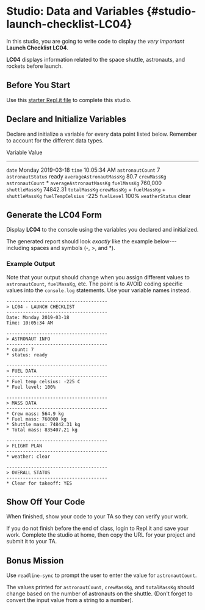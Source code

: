 # Studio: Data and Variables {#studio-launch-checklist-LC04}

In this studio, you are going to write code to display the *very
important* **Launch Checklist LC04**.

**LC04** displays information related to the space shuttle, astronauts,
and rockets before launch.

## Before You Start

Use this [starter Repl.it
file](https://repl.it/@launchcode/Studio-Data-and-Variables) to complete
this studio.

## Declare and Initialize Variables

Declare and initialize a variable for every data point listed below.
Remember to account for the different data types.

  Variable                   Value
  -------------------------- -----------------------------------------------
  `date`                     Monday 2019-03-18
  `time`                     10:05:34 AM
  `astronautCount`           7
  `astronautStatus`          ready
  `averageAstronautMassKg`   80.7
  `crewMassKg`               `astronautCount` \* `averageAstronautMassKg`
  `fuelMassKg`               760,000
  `shuttleMassKg`            74842.31
  `totalMassKg`              `crewMassKg` + `fuelMassKg` + `shuttleMassKg`
  `fuelTempCelsius`          -225
  `fuelLevel`                100%
  `weatherStatus`            clear

## Generate the LC04 Form

Display **LC04** to the console using the variables you declared and
initialized.

The generated report should look *exactly* like the example
below\-\--including spaces and symbols (-, \>, and \*).

### Example Output

Note that your output should change when you assign different values to
`astronautCount`, `fuelMassKg`, etc. The point is to AVOID coding
specific values into the `console.log` statements. Use your variable
names instead.

    -------------------------------------
    > LC04 - LAUNCH CHECKLIST
    -------------------------------------
    Date: Monday 2019-03-18
    Time: 10:05:34 AM

    -------------------------------------
    > ASTRONAUT INFO
    -------------------------------------
    * count: 7
    * status: ready

    -------------------------------------
    > FUEL DATA
    -------------------------------------
    * Fuel temp celsius: -225 C
    * Fuel level: 100%

    -------------------------------------
    > MASS DATA
    -------------------------------------
    * Crew mass: 564.9 kg
    * Fuel mass: 760000 kg
    * Shuttle mass: 74842.31 kg
    * Total mass: 835407.21 kg

    -------------------------------------
    > FLIGHT PLAN
    -------------------------------------
    * weather: clear

    -------------------------------------
    > OVERALL STATUS
    -------------------------------------
    * Clear for takeoff: YES

## Show Off Your Code

When finished, show your code to your TA so they can verify your work.

If you do not finish before the end of class, login to Repl.it and save
your work. Complete the studio at home, then copy the URL for your
project and submit it to your TA.

## Bonus Mission

Use `readline-sync` to prompt the user to enter the value for
`astronautCount`.

The values printed for `astronautCount`, `crewMassKg`, and `totalMassKg`
should change based on the number of astronauts on the shuttle. (Don\'t
forget to convert the input value from a string to a number).
